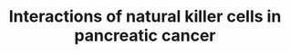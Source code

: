 ---
annotations:
- type: Cell Type Ontology
  value: malignant cell
- type: Pathway Ontology
  value: pancreatic cancer pathway
- type: Cell Type Ontology
  value: natural killer cell
- type: Disease Ontology
  value: pancreatic cancer
authors:
- NKnoops
- Mkutmon
- Eweitz
- Egonw
communities:
- PancCanNet
description: This pathway shows the interaction between a Natural Killer cell and
  a pancreatic tumor cell. With the specific cell receptors found on the NK cell,
  it is able to recognize malignant cells and secrete cytokines and chemokines to
  create an enhanced immune response. Their ability to activate both innate- as well
  as adaptive immune cells makes the NK cell an excellent target for novel immunotherapy
  treatments against pancreatic cancer. The pathway curation is mainly based on a
  systemic review by Van Audenaerde et al. in 2018 (10.1016/j.pharmthera.2018.04.003).
last-edited: 2021-10-09
organisms:
- Homo sapiens
redirect_from:
- /index.php/Pathway:WP5092
- /instance/WP5092
schema-jsonld:
- '@context': https://schema.org/
  '@id': https://wikipathways.github.io/pathways/WP5092.html
  '@type': Dataset
  creator:
    '@type': Organization
    name: WikiPathways
  description: This pathway shows the interaction between a Natural Killer cell and
    a pancreatic tumor cell. With the specific cell receptors found on the NK cell,
    it is able to recognize malignant cells and secrete cytokines and chemokines to
    create an enhanced immune response. Their ability to activate both innate- as
    well as adaptive immune cells makes the NK cell an excellent target for novel
    immunotherapy treatments against pancreatic cancer. The pathway curation is mainly
    based on a systemic review by Van Audenaerde et al. in 2018 (10.1016/j.pharmthera.2018.04.003).
  keywords:
  - NCR3LG1
  - PVR
  - CCL2
  - FOXO1
  - IFNG
  - TIGIT
  - IGHG1
  - CCL3
  - BMI1
  - CCL4
  - CD226
  - MYC
  - MICA
  - NCR1
  - ADAM17
  - ADAM10
  - NCR3
  - CCL1
  - CXCL8
  - ULBP1
  - PRF1
  - KLRK1
  - MICB
  - Apoptosis
  - GM-CSF
  - FCGR3A
  - TNF
  - CCL5
  - CD96
  - Glycolysis
  - lactate
  - GATA2
  - glucose
  - GZMB
  - IgE
  license: CC0
  name: Interactions of natural killer cells in pancreatic cancer
seo: CreativeWork
title: Interactions of natural killer cells in pancreatic cancer
wpid: WP5092
---